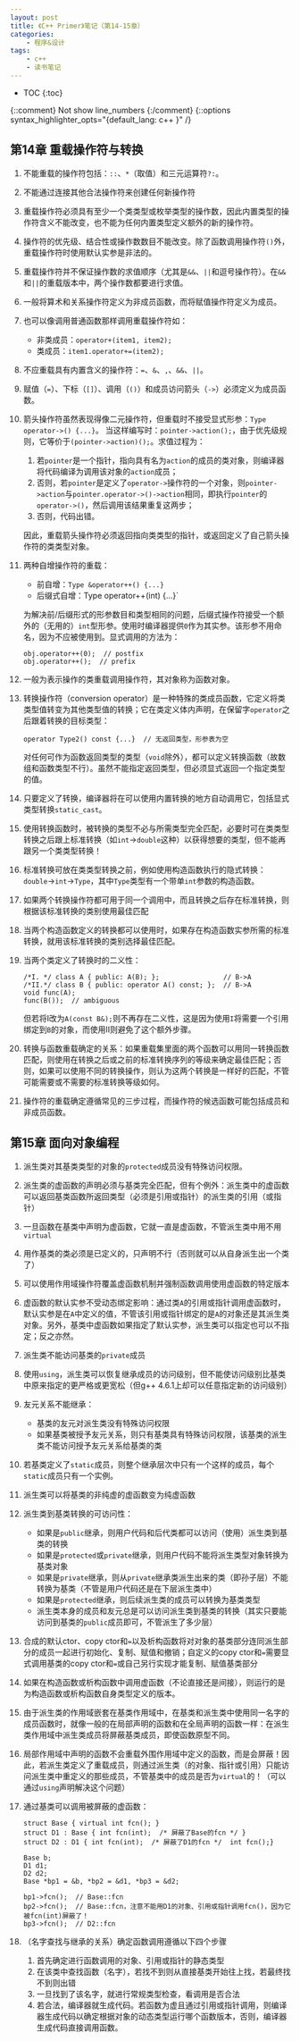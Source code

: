 ```yaml
---
layout: post
title: 《C++ Primer》笔记（第14-15章）
categories:
    - 程序&设计
tags:
    - c++
    - 读书笔记
---
```


* TOC
{:toc}

{::comment} Not show line_numbers {:/comment}
{::options syntax_highlighter_opts="{default_lang: c++ \}" /}

## 第14章 重载操作符与转换

1. 不能重载的操作符包括：`::`、`*`（取值）和三元运算符`?:`。
2. 不能通过连接其他合法操作符来创建任何新操作符
3. 重载操作符必须具有至少一个类类型或枚举类型的操作数，因此内置类型的操作符含义不能改变，也不能为任何内置类型定义额外的新的操作符。
4. 操作符的优先级、结合性或操作数数目不能改变。除了函数调用操作符`()`外，重载操作符时使用默认实参是非法的。
5. 重载操作符并不保证操作数的求值顺序（尤其是`&&`、`||`和逗号操作符）。在`&&`和`||`的重载版本中，两个操作数都要进行求值。
6. 一般将算术和关系操作符定义为非成员函数，而将赋值操作符定义为成员。
7. 也可以像调用普通函数那样调用重载操作符如：
   - 非类成员：`operator+(item1, item2);`
   - 类成员：`item1.operator+=(item2);`
8. 不应重载具有内置含义的操作符：`=`、`&`、`,`、`&&`、`||`。
9. 赋值（`=`）、下标（`[]`）、调用（`()`）和成员访问箭头（`->`）必须定义为成员函数。
10. 箭头操作符虽然表现得像二元操作符，但重载时不接受显式形参：`Type operator->() {...}`。
    当这样编写时：`pointer->action();`，由于优先级规则，它等价于`(pointer->action)();`。求值过程为：
    1. 若`pointer`是一个指针，指向具有名为`action`的成员的类对象，则编译器将代码编译为调用该对象的`action`成员；
    1. 否则，若`pointer`是定义了`operator->`操作符的一个对象，则`pointer->action`与`pointer.operator->()->action`相同，即执行`pointer`的`operator->()`，然后调用该结果重复这两步；
    1. 否则，代码出错。

    因此，重载箭头操作符必须返回指向类类型的指针，或返回定义了自己箭头操作符的类类型对象。
11. 两种自增操作符的重载：
    - 前自增：`Type &operator++() {...}`
    - 后缀式自增：Type operator++(int) {...}`

    为解决前/后缀形式的形参数目和类型相同的问题，后缀式操作符接受一个额外的（无用的）`int`型形参。使用时编译器提供`0`作为其实参。该形参不用命名，因为不应被使用到。显式调用的方法为：

    ```
    obj.operator++(0);  // postfix
    obj.operator++();  // prefix
    ```
12. 一般为表示操作的类重载调用操作符，其对象称为函数对象。
13. 转换操作符（conversion operator）是一种特殊的类成员函数，它定义将类类型值转变为其他类型值的转换；它在类定义体内声明，在保留字`operator`之后跟着转换的目标类型：

    ```
    operator Type2() const {...}  // 无返回类型，形参表为空
    ```
    对任何可作为函数返回类型的类型（`void`除外），都可以定义转换函数（故数组和函数类型不行）。虽然不能指定返回类型，但必须显式返回一个指定类型的值。
14. 只要定义了转换，编译器将在可以使用内置转换的地方自动调用它，包括显式类型转换`static_cast`。
15. 使用转换函数时，被转换的类型不必与所需类型完全匹配，必要时可在类类型转换之后跟上标准转换（如`int`->`double`这种）以获得想要的类型，但不能再跟另一个类类型转换！
16. 标准转换可放在类类型转换之前，例如使用构造函数执行的隐式转换：`double`->`int`->`Type`，其中`Type`类型有一个带单`int`参数的构造函数。
17. 如果两个转换操作符都可用于同一个调用中，而且转换之后存在标准转换，则根据该标准转换的类别使用最佳匹配
18. 当两个构造函数定义的转换都可以使用时，如果存在构造函数实参所需的标准转换，就用该标准转换的类别选择最佳匹配。
19. 当两个类定义了转换时的二义性：

    ```
    /*I. */ class A { public: A(B); };                // B->A
    /*II.*/ class B { public: operator A() const; };  // B->A
    void func(A);
    func(B());  // ambiguous
    ```
    但若将I改为`A(const B&);`则不再存在二义性，这是因为使用`I`将需要一个引用绑定到`B`的对象，而使用II则避免了这个额外步骤。
20. 转换与函数重载确定的关系：如果重载集里面的两个函数可以用同一转换函数匹配，则使用在转换之后或之前的标准转换序列的等级来确定最佳匹配；否则，如果可以使用不同的转换操作，则认为这两个转换是一样好的匹配，不管可能需要或不需要的标准转换等级如何。
21. 操作符的重载确定遵循常见的三步过程，而操作符的候选函数可能包括成员和非成员函数。

## 第15章 面向对象编程

1. 派生类对其基类类型的对象的`protected`成员没有特殊访问权限。
2. 派生类的虚函数的声明必须与基类完全匹配，但有个例外：派生类中的虚函数可以返回基类函数所返回类型（必须是引用或指针）的派生类的引用（或指针）
3. 一旦函数在基类中声明为虚函数，它就一直是虚函数，不管派生类中用不用`virtual`
4. 用作基类的类必须是已定义的，只声明不行（否则就可以从自身派生出一个类了）
5. 可以使用作用域操作符覆盖虚函数机制并强制函数调用使用虚函数的特定版本
6. 虚函数的默认实参不受动态绑定影响：通过类`A`的引用或指针调用虚函数时，默认实参是在`A`中定义的值，不管该引用或指针绑定的是`A`的对象还是其派生类对象。另外，基类中虚函数如果指定了默认实参，派生类可以指定也可以不指定；反之亦然。
7. 派生类不能访问基类的`private`成员
8. 使用`using`，派生类可以恢复继承成员的访问级别，但不能使访问级别比基类中原来指定的更严格或更宽松（但g++ 4.6.1上却可以任意指定新的访问级别）
9. 友元关系不能继承：
   - 基类的友元对派生类没有特殊访问权限
   - 如果基类被授予友元关系，则只有基类具有特殊访问权限，该基类的派生类不能访问授予友元关系给基类的类
10. 若基类定义了`static`成员，则整个继承层次中只有一个这样的成员，每个`static`成员只有一个实例。
11. 派生类可以将基类的非纯虚的虚函数变为纯虚函数
12. 派生类到基类转换的可访问性：
    - 如果是`public`继承，则用户代码和后代类都可以访问（使用）派生类到基类的转换
    - 如果是`protected`或`private`继承，则用户代码不能将派生类型对象转换为基类对象
    - 如果是`private`继承，则从`private`继承类派生出来的类（即孙子层）不能转换为基类（不管是用户代码还是在下层派生类中）
    - 如果是`protected`继承，则后续派生类的成员可以转换为基类类型
    - 派生类本身的成员和友元总是可以访问派生类到基类的转换（其实只要能访问到基类的`public`成员即可，不管派生了多少层）
13. 合成的默认ctor、copy ctor和`=`以及析构函数将对对象的基类部分连同派生部分的成员一起进行初始化、复制、赋值和撤销；自定义的copy ctor和`=`需要显式调用基类的copy ctor和`=`或自己另行实现才能复制、赋值基类部分
14. 如果在构造函数或析构函数中调用虚函数（不论直接还是间接），则运行的是为构造函数或析构函数自身类型定义的版本。
15. 由于派生类的作用域嵌套在基类作用域中，在基类和派生类中使用同一名字的成员函数时，就像一般的在局部声明的函数和在全局声明的函数一样：在派生类作用域中派生类成员将屏蔽基类成员，即使函数原型不同。
16. 局部作用域中声明的函数不会重载外围作用域中定义的函数，而是会屏蔽！因此，若派生类定义了重载成员，则通过派生类（的对象、指针或引用）只能访问派生类中重定义的那些成员，不管基类中的成员是否为`virtual`的！（可以通过`using`声明解决这个问题）
17. 通过基类可以调用被屏蔽的虚函数：

    ```
    struct Base { virtual int fcn(); }
    struct D1 : Base { int fcn(int);  /* 屏蔽了Base的fcn */ }
    struct D2 : D1 { int fcn(int);  /* 屏蔽了D1的fcn */  int fcn();}

    Base b;
    D1 d1;
    D2 d2;
    Base *bp1 = &b, *bp2 = &d1, *bp3 = &d2;

    bp1->fcn();  // Base::fcn
    bp2->fcn();  // Base::fcn，注意不能用D1的对象、引用或指针调用fcn()，因为它被fcn(int)屏蔽了！
    bp3->fcn();  // D2::fcn
    ```
18. （名字查找与继承的关系）确定函数调用遵循以下四个步骤
    1. 首先确定进行函数调用的对象、引用或指针的静态类型
    1. 在该类中查找函数（名字），若找不到则从直接基类开始往上找，若最终找不到则出错
    1. 一旦找到了该名字，就进行常规类型检查，看调用是否合法
    1. 若合法，编译器就生成代码。若函数为虚且通过引用或指针调用，则编译器生成代码以确定根据对象的动态类型运行哪个函数版本，否则，编译器生成代码直接调用函数。
